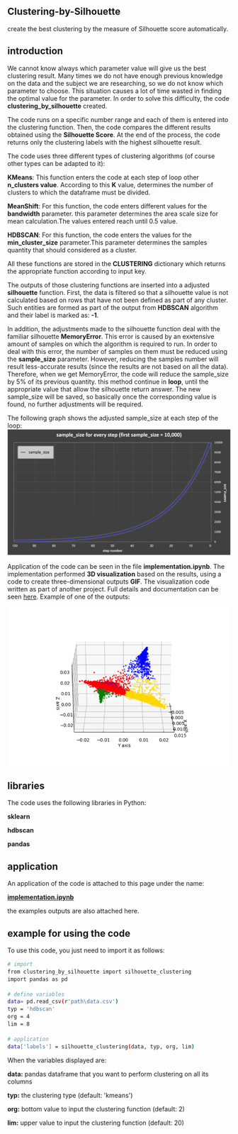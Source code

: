 ## Clustering-by-Silhouette
create the best clustering by the measure of Silhouette score automatically.

## introduction
We cannot know always which parameter value will give us the best clustering result. Many times we do not have enough previous knowledge on the data and the subject we are researching, so we do not know which parameter to choose. This situation causes a lot of time wasted in finding the optimal value for the parameter. In order to solve this difficulty, the code **clustering_by_silhouette** created.

The code runs on a specific number range and each of them is entered into the clustering function. Then, the code compares the different results obtained using the **Silhouette Score**. At the end of the process, the code returns only the clustering labels with the highest silhouette result.

The code uses three different types of clustering algorithms (of course other types can be adapted to it):

**KMeans**: This function enters the code at each step of loop other **n_clusters value**. According to this **K** value, determines the number of clusters to which the dataframe must be divided.

**MeanShift**: For this function, the code enters different values for the **bandwidth** parameter. this parameter determines the area scale size for mean calculation.The values entered reach until 0.5 value.

**HDBSCAN**: For this function, the code enters the values for the **min_cluster_size** parameter.This parameter determines the samples quantity that should considered as a cluster.

All these functions are stored in the **CLUSTERING** dictionary which returns the appropriate function according to input key.

The outputs of those clustering functions are inserted into a adjusted **silhouette** function. First, the data is filtered so that a silhouette value is not calculated based on rows that have not been defined as part of any cluster. Such entities are formed as part of the output from **HDBSCAN** algorithm and their label is marked as: **-1**.

In addition, the adjustments made to the silhouette function deal with the familiar silhouette **MemoryError**. This error is caused by an exאtensive amount of samples on which the algorithm is required to run. In order to deal with this error, the number of samples on them must be reduced using the **sample_size** parameter. However, reducing the samples number will result less-accurate results (since the results are not based on all the data). Therefore, when we get MemoryError, the code will reduce the sample_size by 5% of its previous quantity. this method continue in **loop**, until the appropriate value that allow the silhouette return answer. The new sample_size will be saved, so basically once the corresponding value is found, no further adjustments will be required.

The following graph shows the adjusted sample_size at each step of the loop:
![graph](https://github.com/EtzionData/Clustering-by-Silhouette/blob/master/Pictures/sample_size.png)

Application of the code can be seen in the file **implementation.ipynb**. The implementation performed **3D visualization** based on the results, using a code to create three-dimensional outputs **GIF**. The visualization code written as part of another project. Full details and documentation can be seen [here](https://github.com/EtzionData/create-3d-graph-gif). Example of one of the outputs:

![gif](https://github.com/EtzionData/Clustering-by-Silhouette/blob/master/Pictures/example.gif)

## libraries
The code uses the following libraries in Python:

**sklearn**

**hdbscan**

**pandas**


## application
An application of the code is attached to this page under the name: 

[**implementation.ipynb**](https://github.com/EtzionData/Clustering-by-Silhouette/blob/master/implementation.ipynb)

the examples outputs are also attached here.


## example for using the code
To use this code, you just need to import it as follows:
``` sh
# import
from clustering_by_silhouette import silhouette_clustering
import pandas as pd

# define variables
data= pd.read_csv(r'path\data.csv')  
typ = 'hdbscan'
org = 4 
lim = 8 

# application
data['labels'] = silhouette_clustering(data, typ, org, lim)
```

When the variables displayed are:

**data:** pandas dataframe that you want to perform clustering on all its columns

**typ:** the clustering type (default: 'kmeans')

**org:** bottom value to input the clustering function (default: 2)

**lim:** upper value to input the clustering function (default: 20)



